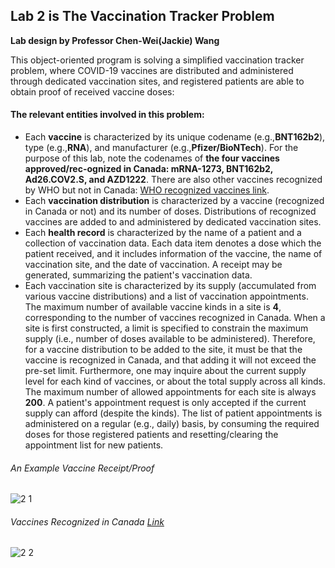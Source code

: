 ## Lab 2 is The Vaccination Tracker Problem
**Lab design by Professor Chen-Wei(Jackie) Wang**

This object-oriented program is solving a simplified vaccination tracker problem, where COVID-19 vaccines are distributed and administered through dedicated vaccination sites, and registered patients are able to obtain proof of received vaccine doses:

#### **The relevant entities involved in this problem:**
- Each **vaccine** is characterized by its unique codename (e.g.,**BNT162b2**), type (e.g.,**RNA**), and manufacturer (e.g.,**Pfizer/BioNTech**). For the purpose of this lab, note the codenames of **the four vaccines approved/rec-ognized in Canada: mRNA-1273, BNT162b2, Ad26.COV2.S, and AZD1222**. There are also other vaccines recognized by WHO but not in Canada: [WHO recognized vaccines link](https://covid19.trackvaccines.org/agency/who/).
- Each **vaccination distribution** is characterized by a vaccine (recognized in Canada or not) and its number of doses. Distributions of recognized vaccines are added to and administered by dedicated vaccination sites.
- Each **health record** is characterized by the name of a patient and a collection of vaccination data. Each data item denotes a dose which the patient received, and it includes information of the vaccine, the name of vaccination site, and the date of vaccination. A receipt may be generated, summarizing the patient's vaccination data.
- Each vaccination site is characterized by its supply (accumulated from various vaccine distributions) and a list of vaccination appointments. The maximum number of available vaccine kinds in a site is **4**, corresponding to the number of vaccines recognized in Canada. When a site is first constructed, a limit is specified to constrain the maximum supply (i.e., number of doses available to be administered). Therefore, for a vaccine distribution to be added to the site, it must be that the vaccine is recognized in Canada, and that adding it will not exceed the pre-set limit. Furthermore, one may inquire about the current supply level for each kind of vaccines, or about the total supply across all kinds.
The maximum number of allowed appointments for each site is always **200**. A patient's appointment request is only accepted if the current supply can afford (despite the kinds). The list of patient appointments is administered on a regular (e.g., daily) basis, by consuming the required doses for those registered patients and resetting/clearing the appointment list for new patients.

###### An Example Vaccine Receipt/Proof
![2 1](https://user-images.githubusercontent.com/90284881/148712385-554e062e-ad11-498d-b94a-2468c085797b.png)
###### Vaccines Recognized in Canada [Link](https://www.canada.ca/en/health-canada/services/drugs-health-products/covid19-industry/drugs-vaccines-treatments/vaccines.html)
![2 2](https://user-images.githubusercontent.com/90284881/148712388-6aba84bc-06c1-4c09-8931-d56fb214cff5.png)
